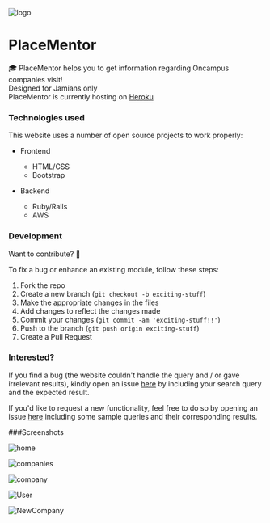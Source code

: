 ![logo](https://github.com/thegenuinegourav/PlaceMentor/blob/master/PlaceMentor.jpg)  
  
# PlaceMentor                                  
:mortar_board: PlaceMentor helps you to get information regarding Oncampus companies visit!  
Designed for Jamians only  
PlaceMentor is currently  hosting on [Heroku](http://placementor.herokuapp.com/)  
  
  
### Technologies used  
  
This website uses a number of open source projects to work properly:  

* Frontend
  * HTML/CSS
  * Bootstrap
  
* Backend
  * Ruby/Rails
  * AWS  
  
  
### Development  
  
Want to contribute? **:pencil:**  
  
To fix a bug or enhance an existing module, follow these steps:  
  
1. Fork the repo
2. Create a new branch (`git checkout -b exciting-stuff`)
3. Make the appropriate changes in the files
4. Add changes to reflect the changes made
5. Commit your changes (`git commit -am 'exciting-stuff!!'`)
6. Push to the branch (`git push origin exciting-stuff`)
7. Create a Pull Request
  
### Interested?  
  
If you find a bug (the website couldn't handle the query and / or gave irrelevant results), kindly open an issue [here](https://github.com/thegenuinegourav/PlaceMentor/issues/new) by including your search query and the expected result.  
  
If you'd like to request a new functionality, feel free to do so by opening an issue [here](https://github.com/thegenuinegourav/PlaceMentor/issues/new) including some sample queries and their corresponding results.  
  
###Screenshots
  
  
![home](https://github.com/thegenuinegourav/PlaceMentor/blob/master/Home.png)  
  
  
![companies](https://github.com/thegenuinegourav/PlaceMentor/blob/master/Companies.png)  
  
  
![company](https://github.com/thegenuinegourav/PlaceMentor/blob/master/Company.png)  
  
  
![User](https://github.com/thegenuinegourav/PlaceMentor/blob/master/User.png)  
  
  
![NewCompany](https://github.com/thegenuinegourav/PlaceMentor/blob/master/NewCompany.png)  
  
  

